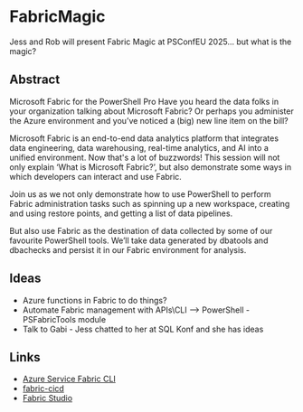# FabricMagic

Jess and Rob will present Fabric Magic at PSConfEU 2025... but what is the magic?

## Abstract

Microsoft Fabric for the PowerShell Pro
Have you heard the data folks in your organization talking about Microsoft Fabric? Or perhaps you administer the Azure environment and you’ve noticed a (big) new line item on the bill?

Microsoft Fabric is an end-to-end data analytics platform that integrates data engineering, data warehousing, real-time analytics, and AI into a unified environment. Now that's a lot of buzzwords! This session will not only explain ‘What is Microsoft Fabric?’, but also demonstrate some ways in which developers can interact and use Fabric.

Join us as we not only demonstrate how to use PowerShell to perform Fabric administration tasks such as spinning up a new workspace, creating and using restore points, and getting a list of data pipelines.

But also use Fabric as the destination of data collected by some of our favourite PowerShell tools. We’ll take data generated by dbatools and dbachecks and persist it in our Fabric environment for analysis.

## Ideas

- Azure functions in Fabric to do things?
- Automate Fabric management with APIs\CLI --> PowerShell - PSFabricTools module
- Talk to Gabi - Jess chatted to her at SQL Konf and she has ideas

## Links

- [Azure Service Fabric CLI](https://learn.microsoft.com/en-us/azure/service-fabric/service-fabric-cli)
- [fabric-cicd](https://microsoft.github.io/fabric-cicd)
- [Fabric Studio](https://github.com/gbrueckl/FabricStudio)
